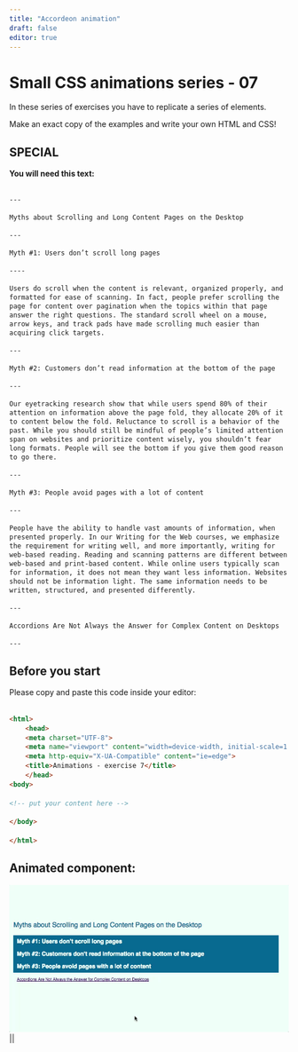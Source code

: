 ```yaml
---
title: "Accordeon animation"
draft: false
editor: true
---
```


# Small CSS animations series - 07

In these series of exercises you have to replicate a series of elements.

Make an exact copy of the examples and write your own HTML and CSS!

## SPECIAL

**You will need this text:** 

```ascii

---

Myths about Scrolling and Long Content Pages on the Desktop

---

Myth #1: Users don’t scroll long pages

----

Users do scroll when the content is relevant, organized properly, and formatted for ease of scanning. In fact, people prefer scrolling the page for content over pagination when the topics within that page answer the right questions. The standard scroll wheel on a mouse, arrow keys, and track pads have made scrolling much easier than acquiring click targets.

---

Myth #2: Customers don’t read information at the bottom of the page

---

Our eyetracking research show that while users spend 80% of their attention on information above the page fold, they allocate 20% of it to content below the fold. Reluctance to scroll is a behavior of the past. While you should still be mindful of people’s limited attention span on websites and prioritize content wisely, you shouldn’t fear long formats. People will see the bottom if you give them good reason to go there.

---

Myth #3: People avoid pages with a lot of content

---

People have the ability to handle vast amounts of information, when presented properly. In our Writing for the Web courses, we emphasize the requirement for writing well, and more importantly, writing for web-based reading. Reading and scanning patterns are different between web-based and print-based content. While online users typically scan for information, it does not mean they want less information. Websites should not be information light. The same information needs to be written, structured, and presented differently.

---

Accordions Are Not Always the Answer for Complex Content on Desktops

---
```

## Before you start

Please copy and paste this code inside your editor:

```html

<html>
    <head>
    <meta charset="UTF-8">
    <meta name="viewport" content="width=device-width, initial-scale=1.0">
    <meta http-equiv="X-UA-Compatible" content="ie=edge">
    <title>Animations - exercise 7</title>
    </head>
<body>

<!-- put your content here -->

</body>

</html>
```

## Animated component:

![](./07accordeon.gif)
||
<html>
    <head>
    <meta charset="UTF-8">
    <meta name="viewport" content="width=device-width, initial-scale=1.0">
    <meta http-equiv="X-UA-Compatible" content="ie=edge">
    <title>Animations - exercise 7</title>
    </head>
<body>
<!-- put your content here -->
</body>
</html>